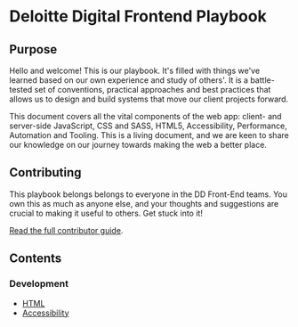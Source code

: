 # Deloitte Digital Frontend Playbook

## Purpose

Hello and welcome! This is our playbook. 
It's filled with things we've learned based on our own experience and study of others'.
It is a battle-tested set of conventions, practical approaches and best practices that allows us to design and build systems that move our client projects forward.

This document covers all the vital components of the web app: client- and server-side JavaScript, CSS and SASS, HTML5, Accessibility, Performance, Automation and Tooling. This is a living document, and we are keen to share our knowledge on our journey towards making the web a better place.


## Contributing

This playbook belongs belongs to everyone in the DD Front-End teams. You own this as much as anyone else, and your thoughts and suggestions are crucial to making it useful to others. Get stuck into it!

[Read the full contributor guide](CONTRIBUTING.md).

## Contents

### Development
* [HTML](/development/Html.md)
* [Accessibility](/development/Accessibility.md)
